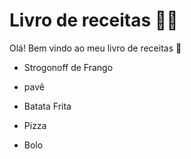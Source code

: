 #  Livro de receitas :man_cook:

Olá! Bem vindo ao meu livro de receitas :wave:

- Strogonoff de Frango

- pavê

- Batata Frita

- Pizza

- Bolo
